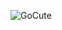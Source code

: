 ![GoCute](https://github.com/LogicalGuy77/lets-learn-go/assets/138717001/87ce5f7d-5bf7-4027-a676-a70ce0639902)
